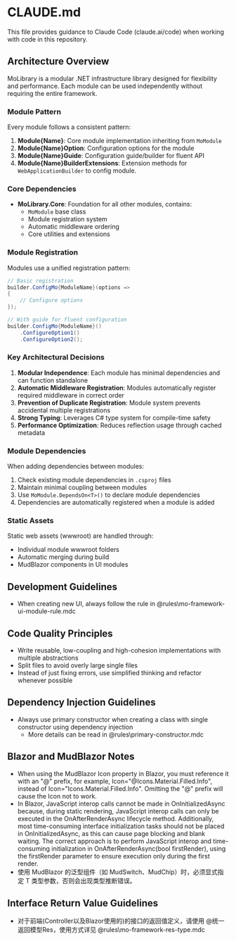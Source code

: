 # CLAUDE.md

This file provides guidance to Claude Code (claude.ai/code) when working with code in this repository.


## Architecture Overview

MoLibrary is a modular .NET infrastructure library designed for flexibility and performance. Each module can be used independently without requiring the entire framework.

### Module Pattern
Every module follows a consistent pattern:
1. **Module{Name}**: Core module implementation inheriting from `MoModule`
2. **Module{Name}Option**: Configuration options for the module
3. **Module{Name}Guide**: Configuration guide/builder for fluent API
4. **Module{Name}BuilderExtensions**: Extension methods for `WebApplicationBuilder` to config module.

### Core Dependencies
- **MoLibrary.Core**: Foundation for all other modules, contains:
  - `MoModule` base class
  - Module registration system
  - Automatic middleware ordering
  - Core utilities and extensions

### Module Registration
Modules use a unified registration pattern:
```csharp
// Basic registration
builder.ConfigMo{ModuleName}(options => 
{
    // Configure options
});

// With guide for fluent configuration
builder.ConfigMo{ModuleName}()
    .ConfigureOption1()
    .ConfigureOption2();
```

### Key Architectural Decisions
1. **Modular Independence**: Each module has minimal dependencies and can function standalone
2. **Automatic Middleware Registration**: Modules automatically register required middleware in correct order
3. **Prevention of Duplicate Registration**: Module system prevents accidental multiple registrations
4. **Strong Typing**: Leverages C# type system for compile-time safety
5. **Performance Optimization**: Reduces reflection usage through cached metadata

### Module Dependencies
When adding dependencies between modules:
1. Check existing module dependencies in `.csproj` files
2. Maintain minimal coupling between modules
3. Use `MoModule.DependsOn<T>()` to declare module dependencies
4. Dependencies are automatically registered when a module is added

### Static Assets
Static web assets (wwwroot) are handled through:
- Individual module wwwroot folders
- Automatic merging during build
- MudBlazor components in UI modules

## Development Guidelines

- When creating new UI, always follow the rule in @rules\mo-framework-ui-module-rule.mdc

## Code Quality Principles
- Write reusable, low-coupling and high-cohesion implementations with multiple abstractions
- Split files to avoid overly large single files
- Instead of just fixing errors, use simplified thinking and refactor whenever possible

## Dependency Injection Guidelines
- Always use primary constructor when creating a class with single constructor using dependency injection
  - More details can be read in @rules\primary-constructor.mdc

## Blazor and MudBlazor Notes
- When using the MudBlazor Icon property in Blazor, you must reference it with an "@" prefix, for example, Icon="@Icons.Material.Filled.Info", instead of Icon="Icons.Material.Filled.Info". Omitting the "@" prefix will cause the Icon not to work.
- In Blazor, JavaScript interop calls cannot be made in OnInitializedAsync because, during static rendering, JavaScript interop calls can only be executed in the OnAfterRenderAsync lifecycle method. Additionally, most time-consuming interface initialization tasks should not be placed in OnInitializedAsync, as this can cause page blocking and blank waiting. The correct approach is to perform JavaScript interop and time-consuming initialization in OnAfterRenderAsync(bool firstRender), using the firstRender parameter to ensure execution only during the first render.
- 使用 MudBlazor 的泛型组件（如 MudSwitch、MudChip）时，必须显式指定 T 类型参数，否则会出现类型推断错误。

## Interface Return Value Guidelines
- 对于前端(Controller以及Blazor使用的)的接口的返回值定义，请使用 @统一返回模型Res，使用方式详见 @rules\mo-framework-res-type.mdc 